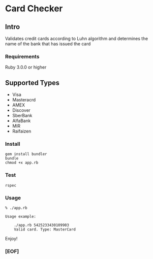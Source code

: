# Card Checker
## Intro

Validates credit cards according to Luhn algorithm and determines the name of the bank that has issued the card

### Requirements

Ruby 3.0.0 or higher

## Supported Types

* Visa
* Masteracrd
* AMEX
* Discover
* SberBank
* AlfaBank
* MIR
* Raifaizen 

### Install

```
gem install bundler
bundle
chmod +x app.rb
```

### Test

```
rspec
```

### Usage

```
% ./app.rb

Usage example:

	./app.rb 5425233430109903
	Valid card. Type: MasterCard

```

Enjoy!

### [EOF]
